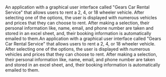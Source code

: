 An application with a graphical user interface called "Gears Car Rental Service" that allows users to rent a 2, 4, or 18 wheeler vehicle. After selecting one of the options, the user is displayed with numerous vehicles and prices that they can choose to rent. After making a selection, their personal information like, name, email, and phone number are taken and stored in an excel sheet, and, their booking information is automatically emailed to them.An application with a graphical user interface called "Gears Car Rental Service" that allows users to rent a 2, 4, or 18 wheeler vehicle. After selecting one of the options, the user is displayed with numerous vehicles and prices that they can choose to rent. After making a selection, their personal information like, name, email, and phone number are taken and stored in an excel sheet, and, their booking information is automatically emailed to them.
